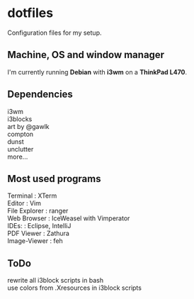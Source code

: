 # dotfiles
Configuration files for my setup. <br />

## Machine, OS and window manager
I'm currently running **Debian** with **i3wm** on a **ThinkPad L470**.

## Dependencies
i3wm <br />
i3blocks <br />
art by @gawlk <br />
compton <br />
dunst <br />
unclutter <br />
more... <br />

## Most used programs
Terminal      : XTerm <br />
Editor        : Vim <br />
File Explorer : ranger <br />
Web Browser   : IceWeasel with Vimperator<br />
IDEs:         : Eclipse, IntelliJ <br />
PDF Viewer    : Zathura <br />
Image-Viewer  : feh <br />

## ToDo
rewrite all i3block scripts in bash <br />
use colors from .Xresources in i3block scripts <br />

